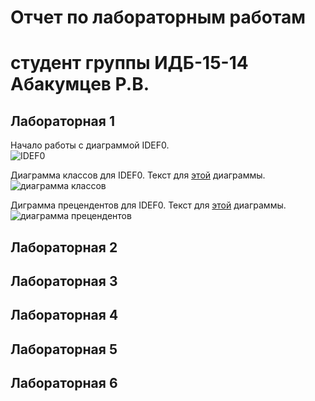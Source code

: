 # Отчет по лабораторным работам  
# студент группы ИДБ-15-14 Абакумцев Р.В.  
  
  
## Лабораторная 1  
Начало работы с диаграммой IDEF0.  
![IDEF0](https://github.com/AbakumtsevRoman/laba1.github.io/blob/master/%D0%BB%D0%B0%D0%B1%D0%B0%201/%D1%801.png)  

Диаграмма классов для IDEF0. Текст для [этой](https://github.com/AbakumtsevRoman/laba1.github.io/blob/master/%D0%BB%D0%B0%D0%B1%D0%B0%201/%D1%82%D0%B5%D0%BA%D1%81%D1%82%2011.txt) диаграммы.  
![диаграмма классов](https://github.com/AbakumtsevRoman/laba1.github.io/blob/master/%D0%BB%D0%B0%D0%B1%D0%B0%201/11.png)  

Диграмма прецендентов для IDEF0. Текст для [этой](https://github.com/AbakumtsevRoman/laba1.github.io/blob/master/%D0%BB%D0%B0%D0%B1%D0%B0%201/%D1%82%D0%B5%D0%BA%D1%81%D1%82%2012.txt) диаграммы.  
![диаграмма прецендентов](https://github.com/AbakumtsevRoman/laba1.github.io/blob/84b9c0e6dd9dd20f63b4430572562c1b1df67471/%D0%BB%D0%B0%D0%B1%D0%B0%201/12.png)

## Лабораторная 2  
  
## Лабораторная 3  
  
## Лабораторная 4  
  
## Лабораторная 5  
  
## Лабораторная 6  
  
